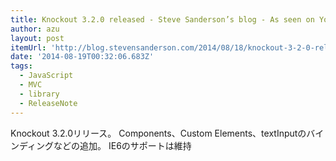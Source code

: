 ```yaml
---
title: Knockout 3.2.0 released - Steve Sanderson’s blog - As seen on YouTube™
author: azu
layout: post
itemUrl: 'http://blog.stevensanderson.com/2014/08/18/knockout-3-2-0-released/'
date: '2014-08-19T00:32:06.683Z'
tags:
  - JavaScript
  - MVC
  - library
  - ReleaseNote
---
```

Knockout 3.2.0リリース。
Components、Custom Elements、textInputのバインディングなどの追加。
IE6のサポートは維持
